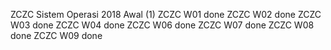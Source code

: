 ZCZC Sistem Operasi 2018 Awal (1)
ZCZC W01 done
ZCZC W02 done
ZCZC W03 done
ZCZC W04 done
ZCZC W06 done
ZCZC W07 done
ZCZC W08 done
ZCZC W09 done
